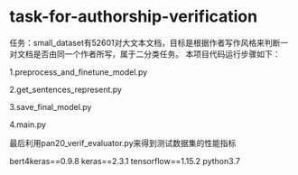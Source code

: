 # task-for-authorship-verification
任务：small_dataset有52601对大文本文档，目标是根据作者写作风格来判断一对文档是否由同一个作者所写，属于二分类任务。
本项目代码运行步骤如下：

1.preprocess_and_finetune_model.py

2.get_sentences_represent.py

3.save_final_model.py

4.main.py

最后利用pan20_verif_evaluator.py来得到测试数据集的性能指标

bert4keras==0.9.8
keras==2.3.1
tensorflow==1.15.2
python3.7
